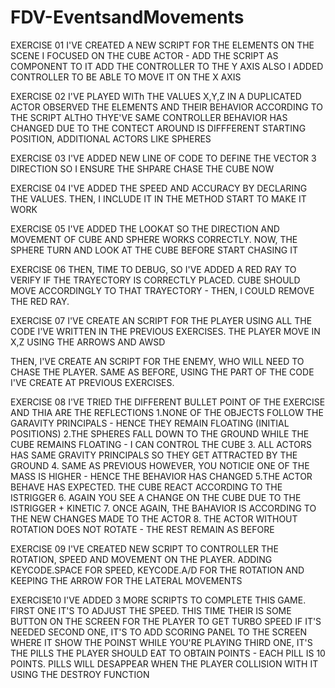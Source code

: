 # FDV-EventsandMovements


EXERCISE 01
I'VE CREATED A NEW SCRIPT FOR THE ELEMENTS ON THE SCENE
I FOCUSED ON THE CUBE ACTOR - ADD THE SCRIPT AS COMPONENT TO IT
ADD THE CONTROLLER TO THE Y AXIS
ALSO I ADDED CONTROLLER TO BE ABLE TO MOVE IT ON THE X AXIS 

EXERCISE 02 
I'VE PLAYED WITh THE VALUES X,Y,Z IN A DUPLICATED ACTOR
OBSERVED THE ELEMENTS AND THEIR BEHAVIOR ACCORDING TO THE SCRIPT
ALTHO THYE'VE SAME CONTROLLER BEHAVIOR HAS CHANGED DUE TO THE CONTECT AROUND IS DIFFFERENT
    STARTING POSITION, ADDITIONAL ACTORS LIKE SPHERES
    
EXERCISE 03
I'VE ADDED NEW LINE OF CODE TO DEFINE THE VECTOR 3 DIRECTION
SO I ENSURE THE SHPARE CHASE THE CUBE NOW

EXERCISE 04
I'VE ADDED THE SPEED AND ACCURACY BY DECLARING THE VALUES.
THEN, I INCLUDE IT IN THE METHOD START TO MAKE IT WORK

EXERCISE 05
I'VE ADDED THE LOOKAT SO THE DIRECTION AND MOVEMENT OF CUBE AND SPHERE WORKS CORRECTLY.
NOW, THE SPHERE TURN AND LOOK AT THE CUBE BEFORE START CHASING IT

EXERCISE 06
THEN, TIME TO DEBUG, SO I'VE ADDED A RED RAY TO VERIFY IF THE TRAYECTORY IS CORRECTLY PLACED.
CUBE SHOULD MOVE ACCORDINGLY TO THAT TRAYECTORY - THEN, I COULD REMOVE THE RED RAY.

EXERCISE 07
I'VE CREATE AN SCRIPT FOR THE PLAYER USING ALL THE CODE I'VE WRITTEN IN THE PREVIOUS EXERCISES.
THE PLAYER MOVE IN X,Z USING THE ARROWS AND AWSD

THEN, I'VE CREATE AN SCRIPT FOR THE ENEMY, WHO WILL NEED TO CHASE THE PLAYER. 
SAME AS BEFORE, USING THE PART OF THE CODE I'VE CREATE AT PREVIOUS EXERCISES.
   

EXERCISE 08
I'VE TRIED THE DIFFERENT BULLET POINT OF THE EXERCISE AND THIA ARE THE REFLECTIONS
    1.NONE OF THE OBJECTS FOLLOW THE GARAVITY PRINCIPALS - HENCE THEY REMAIN FLOATING (INITIAL POSITIONS)
    2.THE SPHERES FALL DOWN TO THE GROUND WHILE THE CUBE REMAINS FLOATING - I CAN CONTROL THE CUBE 
    3. ALL ACTORS HAS SAME GRAVITY PRINCIPALS SO THEY GET ATTRACTED BY THE GROUND
    4. SAME AS PREVIOUS HOWEVER, YOU NOTICIE ONE OF THE MASS IS HIGHER - HENCE THE BEHAVIOR HAS CHANGED
    5.THE ACTOR BEHAVE HAS EXPECTED. THE CUBE REACT ACCORDING TO THE ISTRIGGER
    6. AGAIN YOU SEE A CHANGE ON THE CUBE DUE TO THE ISTRIGGER + KINETIC
    7. ONCE AGAIN, THE BAHAVIOR IS ACCORDING TO THE NEW CHANGES MADE TO THE ACTOR
    8. THE ACTOR WITHOUT ROTATION DOES NOT ROTATE - THE REST REMAIN AS BEFORE 
    
EXERCISE 09
I'VE CREATED NEW SCRIPT TO CONTROLLER THE ROTATION, SPEED AND MOVEMENT ON THE PLAYER.
ADDING KEYCODE.SPACE FOR SPEED, KEYCODE.A/D FOR THE ROTATION AND KEEPING THE ARROW FOR THE LATERAL MOVEMENTS

EXERCISE10
I'VE ADDED 3 MORE SCRIPTS TO COMPLETE THIS GAME. 
FIRST ONE IT'S TO ADJUST THE SPEED. THIS TIME THEIR IS SOME BUTTON ON THE SCREEN FOR THE PLAYER TO GET TURBO SPEED IF IT'S NEEDED
SECOND ONE, IT'S TO ADD SCORING PANEL TO THE SCREEN WHERE IT SHOW THE POINST WHILE YOU'RE PLAYING
THIRD ONE, IT'S THE PILLS THE PLAYER SHOULD EAT TO OBTAIN POINTS - EACH PILL IS 10 POINTS. PILLS WILL DESAPPEAR WHEN THE PLAYER COLLISION WITH IT USING THE DESTROY FUNCTION


